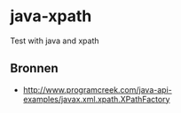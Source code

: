 # java-xpath
Test with java and xpath

## Bronnen
- http://www.programcreek.com/java-api-examples/javax.xml.xpath.XPathFactory

